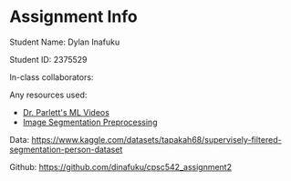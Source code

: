 # Assignment Info
Student Name: Dylan Inafuku

Student ID: 2375529

In-class collaborators: 

Any resources used: 
* [Dr. Parlett's ML Videos](https://www.youtube.com/@ChelseaPelleriti/featured)
* [Image Segmentation Preprocessing](https://www.tensorflow.org/tutorials/images/segmentation)

Data: https://www.kaggle.com/datasets/tapakah68/supervisely-filtered-segmentation-person-dataset

Github: https://github.com/dinafuku/cpsc542_assignment2
